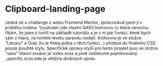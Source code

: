 # Clipboard-landing-page
Jedná se o challange z webu Frontend Mentor, zpracovával jsem jí v průběhu května. 
Využívám zde vlastní SASS knihovnu (o které narovinu říkám, že jsem jí tvořil na základě tutoriálu a je v ní pár funkcí, 
které bych sám z hlavy, na tomhle levelu opravdu nedal). Knihovna je ve složce "Library" a Gulp (to je třeba jedna z těch funkcí...)
přidává do finálního CSS pouze použité styly.
Specifické úpravy stylů pro tento projekt jsou ve složce "sass" hlavní soubor je index.scss a poté nešikovně pojmenovaný _specific.scss kde
je většina drobných úprav.
